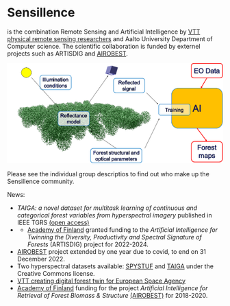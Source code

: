 # Sensillence

is the combination Remote Sensing and Artificial Intelligence by [VTT physical remote sensing researchers](./VTT) and Aalto University Department of Computer science. The scientific collaboration is funded by externel projects such as ARTISDIG and [AIROBEST](https://sensillence.github.io/AIROBEST).

<p align="center">
  <img src="./AIROBEST/AIROBEST_flow_scaled.png" />
</p>

Please see the individual group descriptios to find out who make up the Sensillence community.

News:

* <i>TAIGA: a novel dataset for multitask learning of continuous and categorical forest variables from hyperspectral imagery</i> published in IEEE TGRS [(open access)](https://ieeexplore.ieee.org/document/9673792)
* * [Academy of Finland](https://www.aka.fi) granted funding to the <i>Artificial Intelligence for Twinning the Diversity, Productivity and Spectral Signature of Forests</i> (ARTISDIG) project for 2022-2024. 
* [AIROBEST](https://sensillence.github.io/AIROBEST) project extended by one year due to covid, to end on 31 December 2022.
* Two hyperspectral datasets available: [SPYSTUF](https://ieee-dataport.org/open-access/spystuf-hyperspectral-data) and [TAIGA](https://etsin.fairdata.fi/dataset/9d0e89aa-f81f-458d-a657-3f02edf9e61b) under the Creative Commons license.
* [VTT creating digital forest twin for European Space Agency](https://www.goodnewsfinland.com/vtt-creating-digital-forest-twin-for-european-space-agency/)
* [Academy of Finland](https://www.aka.fi) funding for the project <i>Artificial Intelligence for Retrieval of Forest Biomass & Structure</i> [(AIROBEST)](https://sensillence.github.io/AIROBEST) for 2018-2020.
